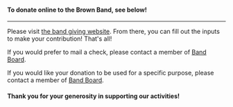 #### To donate online to the Brown Band, see below!

<hr />

Please visit [the band giving website](https://go.brown.edu/BrownBandGifts). From there, you can fill out the inputs to make your contribution! That's all!

If you would prefer to mail a check, please contact a member of [Band Board](/leadership/#band-board).

If you would like your donation to be used for a specific purpose, please contact a member of [Band Board](/leadership/#band-board).

#### Thank you for your generosity in supporting our activities!
